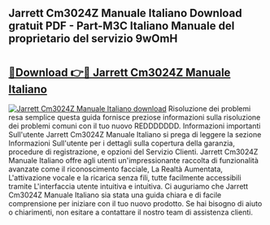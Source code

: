 ## Jarrett Cm3024Z Manuale Italiano Download gratuit PDF - Part-M3C Italiano Manuale del proprietario del servizio 9wOmH

# <h2><a href="http://dfd3rf2.blite.top/?on=Jarrett+Cm3024Z+Manuale+Italiano">🔗Download 👉🔴 Jarrett Cm3024Z Manuale Italiano</a></h2>

[![Jarrett Cm3024Z Manuale Italiano download](https://i.imgur.com/lujVjoI.png)](http://dfd3rf2.blite.top/?on=Jarrett+Cm3024Z+Manuale+Italiano)
Risoluzione dei problemi resa semplice questa guida fornisce preziose informazioni sulla risoluzione dei problemi comuni con il tuo nuovo REDDDDDDD. Informazioni importanti Sull'utente Jarrett Cm3024Z Manuale Italiano si prega di leggere la sezione Informazioni Sull'utente per i dettagli sulla copertura della garanzia, procedure di registrazione, e opzioni del Servizio Clienti. Jarrett Cm3024Z Manuale Italiano offre agli utenti un'impressionante raccolta di funzionalità avanzate come il riconoscimento facciale, La Realtà Aumentata, L'attivazione vocale e la ricarica senza fili, tutte facilmente accessibili tramite L'interfaccia utente intuitiva e intuitiva. Ci auguriamo che Jarrett Cm3024Z Manuale Italiano sia stata una guida chiara e di facile comprensione per iniziare con il tuo nuovo prodotto. Se hai bisogno di aiuto o chiarimenti, non esitare a contattare il nostro team di assistenza clienti.
